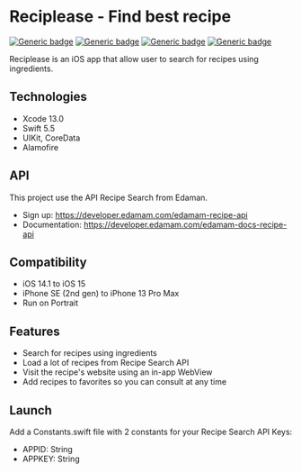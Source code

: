 # Reciplease - Find best recipe
[![Generic badge](https://img.shields.io/badge/version-v1.0-blue?style=flat-square)](https://shields.io/) [![Generic badge](https://img.shields.io/badge/language-Swift-green?style=flat-square)](https://shields.io/) [![Generic badge](https://img.shields.io/badge/platform-iOS-blue?style=flat-square)](https://shields.io/) [![Generic badge](https://img.shields.io/badge/iOS-14.1%2B-green?style=flat-square)](https://shields.io/)

Reciplease is an iOS app that allow user to search for recipes using ingredients.

## Technologies

- Xcode 13.0
- Swift 5.5
- UIKit, CoreData
- Alamofire

## API

This project use the API Recipe Search from Edaman. 
- Sign up: https://developer.edamam.com/edamam-recipe-api
- Documentation: https://developer.edamam.com/edamam-docs-recipe-api

## Compatibility

- iOS 14.1 to iOS 15
- iPhone SE (2nd gen) to iPhone 13 Pro Max
- Run on Portrait 

## Features

- Search for recipes using ingredients
- Load a lot of recipes from Recipe Search API
- Visit the recipe's website using an in-app WebView
- Add recipes to favorites so you can consult at any time

## Launch

Add a Constants.swift file with 2 constants for your Recipe Search API Keys:
- APPID: String
- APPKEY: String
